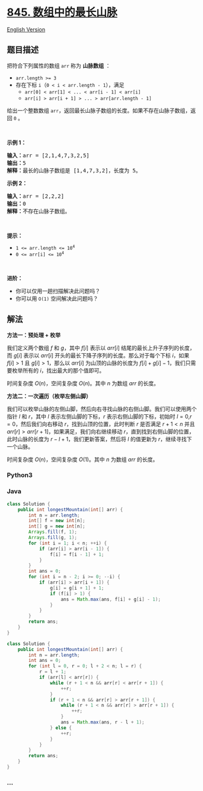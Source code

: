 # [845. 数组中的最长山脉](https://leetcode.cn/problems/longest-mountain-in-array)

[English Version](/solution/0800-0899/0845.Longest%20Mountain%20in%20Array/README_EN.md)

## 题目描述

<!-- 这里写题目描述 -->

<p>把符合下列属性的数组 <code>arr</code> 称为 <strong>山脉数组</strong> ：</p>

<ul>
	<li><code>arr.length &gt;= 3</code></li>
	<li>存在下标 <code>i</code>（<code>0 &lt; i &lt; arr.length - 1</code>），满足
	<ul>
		<li><code>arr[0] &lt; arr[1] &lt; ... &lt; arr[i - 1] &lt; arr[i]</code></li>
		<li><code>arr[i] &gt; arr[i + 1] &gt; ... &gt; arr[arr.length - 1]</code></li>
	</ul>
	</li>
</ul>

<p>给出一个整数数组 <code>arr</code>，返回最长山脉子数组的长度。如果不存在山脉子数组，返回 <code>0</code> 。</p>

<p>&nbsp;</p>

<p><strong>示例 1：</strong></p>

<pre>
<strong>输入：</strong>arr = [2,1,4,7,3,2,5]
<strong>输出：</strong>5
<strong>解释：</strong>最长的山脉子数组是 [1,4,7,3,2]，长度为 5。
</pre>

<p><strong>示例 2：</strong></p>

<pre>
<strong>输入：</strong>arr = [2,2,2]
<strong>输出：</strong>0
<strong>解释：</strong>不存在山脉子数组。
</pre>

<p>&nbsp;</p>

<p><strong>提示：</strong></p>

<ul>
	<li><code>1 &lt;= arr.length &lt;= 10<sup>4</sup></code></li>
	<li><code>0 &lt;= arr[i] &lt;= 10<sup>4</sup></code></li>
</ul>

<p>&nbsp;</p>

<p><strong>进阶：</strong></p>

<ul>
	<li>你可以仅用一趟扫描解决此问题吗？</li>
	<li>你可以用 <code>O(1)</code> 空间解决此问题吗？</li>
</ul>

## 解法

<!-- 这里可写通用的实现逻辑 -->

**方法一：预处理 + 枚举**

我们定义两个数组 $f$ 和 $g$，其中 $f[i]$ 表示以 $arr[i]$ 结尾的最长上升子序列的长度，而 $g[i]$ 表示以 $arr[i]$ 开头的最长下降子序列的长度。那么对于每个下标 $i$，如果 $f[i] \gt 1$ 且 $g[i] \gt 1$，那么以 $arr[i]$ 为山顶的山脉的长度为 $f[i] + g[i] - 1$，我们只需要枚举所有的 $i$，找出最大的那个值即可。

时间复杂度 $O(n)$，空间复杂度 $O(n)$。其中 $n$ 为数组 $arr$ 的长度。

**方法二：一次遍历（枚举左侧山脚）**

我们可以枚举山脉的左侧山脚，然后向右寻找山脉的右侧山脚。我们可以使用两个指针 $l$ 和 $r$，其中 $l$ 表示左侧山脚的下标，$r$ 表示右侧山脚的下标，初始时 $l=0$,$r=0$，然后我们向右移动 $r$，找到山顶的位置，此时判断 $r$ 是否满足 $r + 1 \lt n$ 并且 $arr[r] \gt arr[r + 1]$，如果满足，我们向右继续移动 $r$，直到找到右侧山脚的位置，此时山脉的长度为 $r - l + 1$，我们更新答案，然后将 $l$ 的值更新为 $r$，继续寻找下一个山脉。

时间复杂度 $O(n)$，空间复杂度 $O(1)$。其中 $n$ 为数组 $arr$ 的长度。

<!-- tabs:start -->

### **Python3**

<!-- 这里可写当前语言的特殊实现逻辑 -->





### **Java**

<!-- 这里可写当前语言的特殊实现逻辑 -->

```java
class Solution {
    public int longestMountain(int[] arr) {
        int n = arr.length;
        int[] f = new int[n];
        int[] g = new int[n];
        Arrays.fill(f, 1);
        Arrays.fill(g, 1);
        for (int i = 1; i < n; ++i) {
            if (arr[i] > arr[i - 1]) {
                f[i] = f[i - 1] + 1;
            }
        }
        int ans = 0;
        for (int i = n - 2; i >= 0; --i) {
            if (arr[i] > arr[i + 1]) {
                g[i] = g[i + 1] + 1;
                if (f[i] > 1) {
                    ans = Math.max(ans, f[i] + g[i] - 1);
                }
            }
        }
        return ans;
    }
}
```

```java
class Solution {
    public int longestMountain(int[] arr) {
        int n = arr.length;
        int ans = 0;
        for (int l = 0, r = 0; l + 2 < n; l = r) {
            r = l + 1;
            if (arr[l] < arr[r]) {
                while (r + 1 < n && arr[r] < arr[r + 1]) {
                    ++r;
                }
                if (r + 1 < n && arr[r] > arr[r + 1]) {
                    while (r + 1 < n && arr[r] > arr[r + 1]) {
                        ++r;
                    }
                    ans = Math.max(ans, r - l + 1);
                } else {
                    ++r;
                }
            }
        }
        return ans;
    }
}
```













### **...**

```

```


